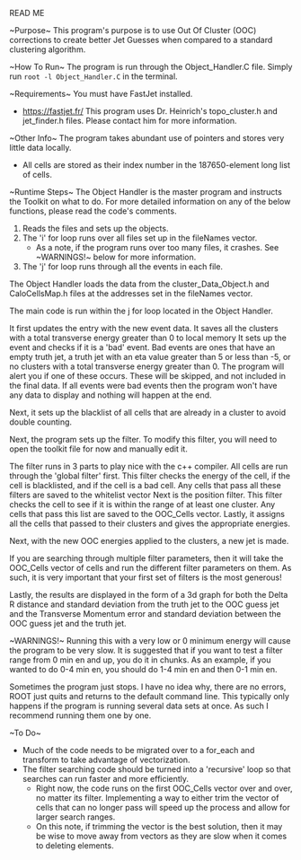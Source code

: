 READ ME

~Purpose~
This program's purpose is to use Out Of Cluster (OOC) corrections to create better Jet Guesses when compared to a standard clustering algorithm.

~How To Run~
The program is run through the Object_Handler.C file.
Simply run `root -l Object_Handler.C` in the terminal.

~Requirements~
You must have FastJet installed.
 - https://fastjet.fr/
This program uses Dr. Heinrich's topo_cluster.h and jet_finder.h files. Please contact him for more information.

~Other Info~
The program takes abundant use of pointers and stores very little data locally.
 - All cells are stored as their index number in the 187650-element long list of cells.

~Runtime Steps~
The Object Handler is the master program and instructs the Toolkit on what to do. For more detailed information on any of the below functions, please read the code's comments.
 1. Reads the files and sets up the objects.
 2. The 'i' for loop runs over all files set up in the fileNames vector.
	 - As a note, if the program runs over too many files, it crashes. See ~WARNINGS!~ below for more information.
 3. The 'j' for loop runs through all the events in each file.

The Object Handler loads the data from the cluster_Data_Object.h and CaloCellsMap.h files at the addresses set in the fileNames vector.

The main code is run within the j for loop located in the Object Handler.

It first updates the entry with the new event data.
	It saves all the clusters with a total transverse energy greater than 0 to local memory
	It sets up the event and checks if it is a 'bad' event.
		Bad events are ones that have an empty truth jet, a truth jet with an eta value greater than 5 or less than -5, or no clusters with a total transverse energy greater than 0.
		The program will alert you if one of these occurs.
		These will be skipped, and not included in the final data. If all events were bad events then the program won't have any data to display and nothing will happen at the end.
	
Next, it sets up the blacklist of all cells that are already in a cluster to avoid double counting.

Next, the program sets up the filter.
	To modify this filter, you will need to open the toolkit file for now and manually edit it.
	
The filter runs in 3 parts to play nice with the c++ compiler.
All cells are run through the 'global filter' first.
	This filter checks the energy of the cell, if the cell is blacklisted, and if the cell is a bad cell.
	Any cells that pass all these filters are saved to the whitelist vector
Next is the position filter.
	This filter checks the cell to see if it is within the range of at least one cluster.
	Any cells that pass this list are saved to the OOC_Cells vector.
Lastly, it assigns all the cells that passed to their clusters and gives the appropriate energies.

Next, with the new OOC energies applied to the clusters, a new jet is made.

If you are searching through multiple filter parameters, then it will take the OOC_Cells vector of cells and run the different filter parameters on them.
	As such, it is very important that your first set of filters is the most generous!
	
Lastly, the results are displayed in the form of a 3d graph for both the Delta R distance and standard deviation from the truth jet to the OOC guess jet and the Transverse Momentum error and standard deviation between the OOC guess jet and the truth jet.


~WARNINGS!~
Running this with a very low or 0 minimum energy will cause the program to be very slow. It is suggested that if you want to test a filter range from 0 min en and up, you do it in chunks. As an example, if you wanted to do 0-4 min en, you should do 1-4 min en and then 0-1 min en.

Sometimes the program just stops. I have no idea why, there are no errors, ROOT just quits and returns to the default command line. This typically only happens if the program is running several data sets at once. As such I recommend running them one by one.

~To Do~
 - Much of the code needs to be migrated over to a for_each and transform to take advantage of vectorization.
 - The filter searching code should be turned into a 'recursive' loop so that searches can run faster and more efficiently.
	 - Right now, the code runs on the first OOC_Cells vector over and over, no matter its filter. Implementing a way to either trim the vector of cells that can no longer pass will speed up the process and allow for larger search ranges.
 	 - On this note, if trimming the vector is the best solution, then it may be wise to move away from vectors as they are slow when it comes to deleting elements.
